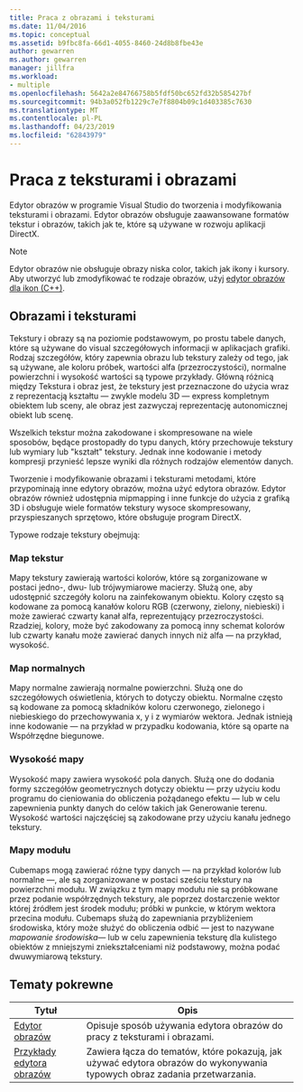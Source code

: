 ```yaml
---
title: Praca z obrazami i teksturami
ms.date: 11/04/2016
ms.topic: conceptual
ms.assetid: b9fbc8fa-66d1-4055-8460-24d8b8fbe43e
author: gewarren
ms.author: gewarren
manager: jillfra
ms.workload:
- multiple
ms.openlocfilehash: 5642a2e84766758b5fdf50bc652fd32b585427bf
ms.sourcegitcommit: 94b3a052fb1229c7e7f8804b09c1d403385c7630
ms.translationtype: MT
ms.contentlocale: pl-PL
ms.lasthandoff: 04/23/2019
ms.locfileid: "62843979"
---
```

# <a name="work-with-textures-and-images"></a>Praca z teksturami i obrazami

Edytor obrazów w programie Visual Studio do tworzenia i modyfikowania teksturami i obrazami. Edytor obrazów obsługuje zaawansowane formatów tekstur i obrazów, takich jak te, które są używane w rozwoju aplikacji DirectX.

> [!NOTE]
> Edytor obrazów nie obsługuje obrazy niska color, takich jak ikony i kursory. Aby utworzyć lub zmodyfikować te rodzaje obrazów, użyj [edytor obrazów dla ikon (C++)](/cpp/windows/image-editor-for-icons).

## <a name="textures-and-images"></a>Obrazami i teksturami

Tekstury i obrazy są na poziomie podstawowym, po prostu tabele danych, które są używane do visual szczegółowych informacji w aplikacjach grafiki. Rodzaj szczegółów, który zapewnia obrazu lub tekstury zależy od tego, jak są używane, ale koloru próbek, wartości alfa (przezroczystości), normalne powierzchni i wysokość wartości są typowe przykłady. Główną różnicą między Tekstura i obraz jest, że tekstury jest przeznaczone do użycia wraz z reprezentacją kształtu — zwykle modelu 3D — express kompletnym obiektem lub sceny, ale obraz jest zazwyczaj reprezentację autonomicznej obiekt lub scenę.

Wszelkich tekstur można zakodowane i skompresowane na wiele sposobów, będące prostopadły do typu danych, który przechowuje tekstury lub wymiary lub "kształt" tekstury. Jednak inne kodowanie i metody kompresji przynieść lepsze wyniki dla różnych rodzajów elementów danych.

Tworzenie i modyfikowanie obrazami i teksturami metodami, które przypominają inne edytory obrazów, można użyć edytora obrazów. Edytor obrazów również udostępnia mipmapping i inne funkcje do użycia z grafiką 3D i obsługuje wiele formatów tekstury wysoce skompresowany, przyspieszanych sprzętowo, które obsługuje program DirectX.

Typowe rodzaje tekstury obejmują:

### <a name="texture-maps"></a>Map tekstur

Mapy tekstury zawierają wartości kolorów, które są zorganizowane w postaci jedno-, dwu- lub trójwymiarowe macierzy. Służą one, aby udostępnić szczegóły koloru na zainfekowanym obiektu. Kolory często są kodowane za pomocą kanałów koloru RGB (czerwony, zielony, niebieski) i może zawierać czwarty kanał alfa, reprezentujący przezroczystości. Rzadziej, kolory, może być zakodowany za pomocą inny schemat kolorów lub czwarty kanału może zawierać danych innych niż alfa — na przykład, wysokość.

### <a name="normal-maps"></a>Map normalnych

Mapy normalne zawierają normalne powierzchni. Służą one do szczegółowych oświetlenia, których to dotyczy obiektu. Normalne często są kodowane za pomocą składników koloru czerwonego, zielonego i niebieskiego do przechowywania x, y i z wymiarów wektora. Jednak istnieją inne kodowanie — na przykład w przypadku kodowania, które są oparte na Współrzędne biegunowe.

### <a name="height-maps"></a>Wysokość mapy

Wysokość mapy zawiera wysokość pola danych. Służą one do dodania formy szczegółów geometrycznych dotyczy obiektu — przy użyciu kodu programu do cieniowania do obliczenia pożądanego efektu — lub w celu zapewnienia punkty danych do celów takich jak Generowanie terenu. Wysokość wartości najczęściej są zakodowane przy użyciu kanału jednego tekstury.

### <a name="cube-maps"></a>Mapy modułu

Cubemaps mogą zawierać różne typy danych — na przykład kolorów lub normalne —, ale są zorganizowane w postaci sześciu tekstury na powierzchni modułu. W związku z tym mapy modułu nie są próbkowane przez podanie współrzędnych tekstury, ale poprzez dostarczenie wektor której źródłem jest środek modułu; próbki w punkcie, w którym wektora przecina modułu. Cubemaps służą do zapewniania przybliżeniem środowiska, który może służyć do obliczenia odbić — jest to nazywane *mapowanie środowiska*— lub w celu zapewnienia teksturę dla kulistego obiektów z mniejszymi zniekształceniami niż podstawowy, można podać dwuwymiarową tekstury.

## <a name="related-topics"></a>Tematy pokrewne

|Tytuł|Opis|
|-----------|-----------------|
|[Edytor obrazów](../designers/image-editor.md)|Opisuje sposób używania edytora obrazów do pracy z teksturami i obrazami.|
|[Przykłady edytora obrazów](../designers/image-editor-examples.md)|Zawiera łącza do tematów, które pokazują, jak używać edytora obrazów do wykonywania typowych obraz zadania przetwarzania.|